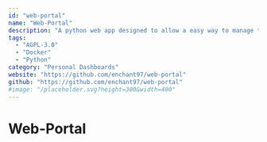 ```yaml
---
id: "web-portal"
name: "Web-Portal"
description: "A python web app designed to allow a easy way to manage the links to all of your web services."
tags:
  - "AGPL-3.0"
  - "Docker"
  - "Python"
category: "Personal Dashboards"
website: "https://github.com/enchant97/web-portal"
github: "https://github.com/enchant97/web-portal"
#image: "/placeholder.svg?height=300&width=400"
---
```


# Web-Portal

